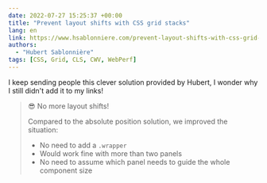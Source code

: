 ```yaml
---
date: 2022-07-27 15:25:37 +00:00
title: "Prevent layout shifts with CSS grid stacks"
lang: en
link: https://www.hsablonniere.com/prevent-layout-shifts-with-css-grid-stacks--qcj5jo/
authors:
  - "Hubert Sablonnière"
tags: [CSS, Grid, CLS, CWV, WebPerf]
---
```


I keep sending people this clever solution provided by Hubert, I wonder why I still didn't add it to my links!

> 😎 No more layout shifts!
>
> Compared to the absolute position solution, we improved the situation:
>
> - No need to add a `.wrapper`
> - Would work fine with more than two panels
> - No need to assume which panel needs to guide the whole component size

